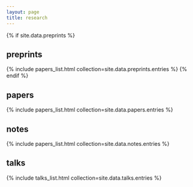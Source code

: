 ```yaml
---
layout: page
title: research
---
```


{% if site.data.preprints %}
## preprints
{% include papers_list.html collection=site.data.preprints.entries %}
{% endif %}

## papers
{% include papers_list.html collection=site.data.papers.entries %}

## notes
{% include papers_list.html collection=site.data.notes.entries %}

## talks
{% include talks_list.html collection=site.data.talks.entries %}
